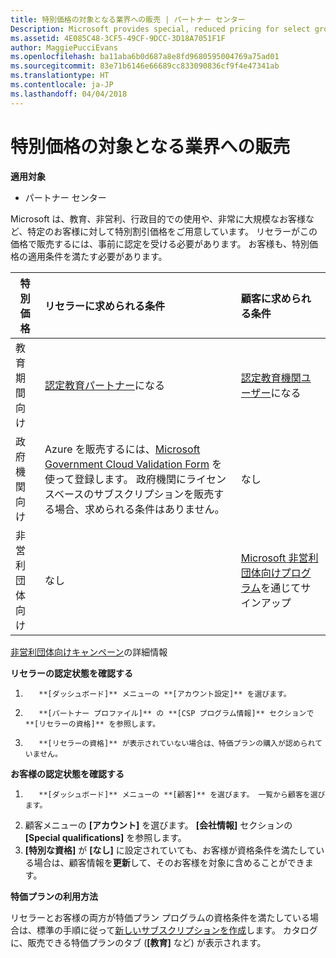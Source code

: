 ```yaml
---
title: 特別価格の対象となる業界への販売 | パートナー センター
Description: Microsoft provides special, reduced pricing for select groups of customers, such as for education, non-profit, and government uses, or for very large customer sets.
ms.assetid: 4E085C48-3CF5-49CF-9DCC-3D18A7051F1F
author: MaggiePucciEvans
ms.openlocfilehash: ba11aba6b0d687a8e8fd9680595004769a75ad01
ms.sourcegitcommit: 83e71b6146e66689cc833090836cf9f4e47341ab
ms.translationtype: HT
ms.contentlocale: ja-JP
ms.lasthandoff: 04/04/2018
---
```

# <a name="sell-to-specialized-industries"></a>特別価格の対象となる業界への販売

**適用対象**

-  パートナー センター

Microsoft は、教育、非営利、行政目的での使用や、非常に大規模なお客様など、特定のお客様に対して特別割引価格をご用意しています。 リセラーがこの価格で販売するには、事前に認定を受ける必要があります。 お客様も、特別価格の適用条件を満たす必要があります。

|**特別価格**   |**リセラーに求められる条件**   |**顧客に求められる条件**   |
|----------------------------|:---------------------------------|:------------------------------------------|
|教育期間向け   |[認定教育パートナー](https://www.mepn.com/MEPN/AEPHome.aspx)になる   | [認定教育機関ユーザー](https://www.microsoft.com/Licensing/licensing-programs/licensing-for-industries.aspx#tab=2)になる   |
|政府機関向け   |Azure を販売するには、[Microsoft Government Cloud Validation Form](http://azuregov.microsoft.com/csp) を使って登録します。 政府機関にライセンスベースのサブスクリプションを販売する場合、求められる条件はありません。|   なし|
|非営利団体向け  |なし   |[Microsoft 非営利団体向けプログラム](https://nonprofit.microsoft.com/#/register)を通じてサインアップ   |
[非営利団体向けキャンペーン](https://assetsprod.microsoft.com/mpn/en-us/nonprofit-skus-in-csp-faq.pdf)の詳細情報

**リセラーの認定状態を確認する**

1.  
          **[ダッシュボード]** メニューの **[アカウント設定]** を選びます。
2.  
          **[パートナー プロファイル]** の **[CSP プログラム情報]** セクションで **[リセラーの資格]** を参照します。
3.  
          **[リセラーの資格]** が表示されていない場合は、特価プランの購入が認められていません。

**お客様の認定状態を確認する**

1.  
          **[ダッシュボード]** メニューの **[顧客]** を選びます。 一覧から顧客を選びます。
2.  顧客メニューの **[アカウント]** を選びます。 
          **[会社情報]** セクションの **[Special qualifications]** を参照します。
3.  **[特別な資格]** が **[なし]** に設定されていても、お客様が資格条件を満たしている場合は、顧客情報を**更新**して、そのお客様を対象に含めることができます。

**特価プランの利用方法**

リセラーとお客様の両方が特価プラン プログラムの資格条件を満たしている場合は、標準の手順に従って[新しいサブスクリプションを作成](create-a-new-subscription.md)します。 カタログに、販売できる特価プランのタブ (**[教育]** など) が表示されます。 


 

 

 



